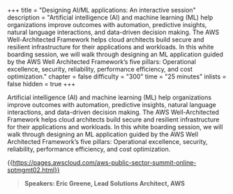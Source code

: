 +++
title = "Designing AI/ML applications: An interactive session"
description = "Artificial intelligence (AI) and machine learning (ML) help organizations improve outcomes with automation, predictive insights, natural language interactions, and data-driven decision making. The AWS Well-Architected Framework helps cloud architects build secure and resilient infrastructure for their applications and workloads. In this white boarding session, we will walk through designing an ML application guided by the AWS Well Architected Framework’s five pillars: Operational excellence, security, reliability, performance efficiency, and cost optimization."
chapter = false
difficulty = "300"
time = "25 minutes"
inlists = false
hidden = true
+++

Artificial intelligence (AI) and machine learning (ML) help organizations improve outcomes with automation, predictive insights, natural language interactions, and data-driven decision making. The AWS Well-Architected Framework helps cloud architects build secure and resilient infrastructure for their applications and workloads. In this white boarding session, we will walk through designing an ML application guided by the AWS Well Architected Framework’s five pillars: Operational excellence, security, reliability, performance efficiency, and cost optimization.

{{https://pages.awscloud.com/aws-public-sector-summit-online-sptmgmt02.html}}


>  **Speakers: Eric Greene, Lead Solutions Architect, AWS** 

